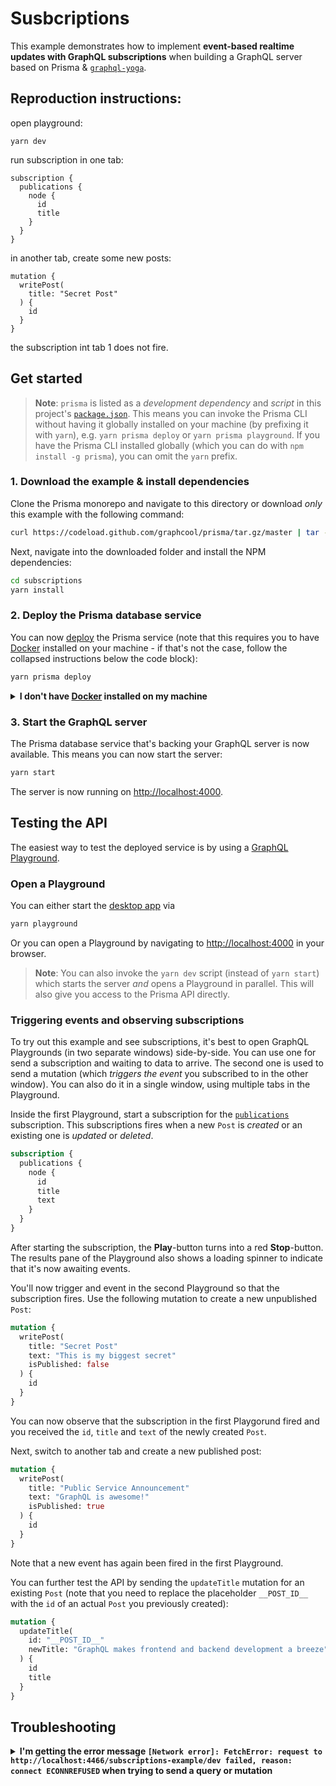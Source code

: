 # Susbcriptions

This example demonstrates how to implement **event-based realtime updates with GraphQL subscriptions** when building a GraphQL server based on Prisma & [`graphql-yoga`](https://github.com/graphcool/graphql-yoga).

## Reproduction instructions:

open playground:
```
yarn dev
```
run subscription in one tab:
```
subscription {
  publications {
    node {
      id
      title
    }
  }
}
```
in another tab, create some new posts:
```
mutation {
  writePost(
    title: "Secret Post"
  ) {
    id
  }
}
```
the subscription int tab 1 does not fire.


## Get started

> **Note**: `prisma` is listed as a _development dependency_ and _script_ in this project's [`package.json`](./package.json). This means you can invoke the Prisma CLI without having it globally installed on your machine (by prefixing it with `yarn`), e.g. `yarn prisma deploy` or `yarn prisma playground`. If you have the Prisma CLI installed globally (which you can do with `npm install -g prisma`), you can omit the `yarn` prefix.

### 1. Download the example & install dependencies

Clone the Prisma monorepo and navigate to this directory or download _only_ this example with the following command:

```sh
curl https://codeload.github.com/graphcool/prisma/tar.gz/master | tar -xz --strip=2 prisma-master/examples/subscriptions
```

Next, navigate into the downloaded folder and install the NPM dependencies:

```sh
cd subscriptions
yarn install
```

### 2. Deploy the Prisma database service

You can now [deploy](https://www.prismagraphql.com/docs/reference/cli-command-reference/database-service/prisma-deploy-kee1iedaov) the Prisma service (note that this requires you to have [Docker](https://www.docker.com) installed on your machine - if that's not the case, follow the collapsed instructions below the code block):

```sh
yarn prisma deploy
```

<details>
 <summary><strong>I don't have <a href="https://www.docker.com">Docker</a> installed on my machine</strong></summary>

To deploy your service to a public cluster (rather than locally with Docker), you need to perform the following steps:

1. Remove the `cluster` property from `prisma.yml`.
1. Run `yarn prisma deploy`.
1. When prompted by the CLI, select a public cluster (e.g. `prisma-eu1` or `prisma-us1`).
1. Replace the [`endpoint`](./src/index.js#L23) in `index.js` with the HTTP endpoint that was printed after the previous command.

</details>

### 3. Start the GraphQL server

The Prisma database service that's backing your GraphQL server is now available. This means you can now start the server:

```sh
yarn start
```

The server is now running on [http://localhost:4000](http://localhost:4000).

## Testing the API

The easiest way to test the deployed service is by using a [GraphQL Playground](https://github.com/graphcool/graphql-playground).

### Open a Playground

You can either start the [desktop app](https://github.com/graphcool/graphql-playground) via

```sh
yarn playground
```

Or you can open a Playground by navigating to [http://localhost:4000](http://localhost:4000) in your browser.

> **Note**: You can also invoke the `yarn dev` script (instead of `yarn start`) which starts the server _and_ opens a Playground in parallel. This will also give you access to the Prisma API directly.

### Triggering events and observing subscriptions

To try out this example and see subscriptions, it's best to open GraphQL Playgrounds (in two separate windows) side-by-side. You can use one for send a subscription and waiting to data to arrive. The second one is used to send a mutation (which _triggers the event_ you subscribed to in the other window). You can also do it in a single window, using multiple tabs in the Playground.

Inside the first Playground, start a subscription for the [`publications`](./src/schema.graphl#L13) subscription. This subscriptions fires when a new `Post` is _created_ or an existing one is _updated_ or _deleted_.

```graphql
subscription {
  publications {
    node {
      id
      title
      text
    }
  }
}
```

After starting the subscription, the **Play**-button turns into a red **Stop**-button. The results pane of the Playground also shows a loading spinner to indicate that it's now awaiting events.

You'll now trigger and event in the second Playground so that the subscription fires. Use the following mutation to create a new unpublished `Post`:

```graphql
mutation {
  writePost(
    title: "Secret Post"
    text: "This is my biggest secret"
    isPublished: false
  ) {
    id
  }
}
```

You can now observe that the subscription in the first Playgorund fired and you received the `id`, `title` and `text` of the newly created `Post`.

Next, switch to another tab and create a new published post:

```graphql
mutation {
  writePost(
    title: "Public Service Announcement"
    text: "GraphQL is awesome!"
    isPublished: true
  ) {
    id
  }
}
```

Note that a new event has again been fired in the first Playground.

You can further test the API by sending the `updateTitle` mutation for an existing `Post` (note that you need to replace the placeholder `__POST_ID__` with the `id` of an actual `Post` you previously created):

```graphql
mutation {
  updateTitle(
    id: "__POST_ID__"
    newTitle: "GraphQL makes frontend and backend development a breeze"
  ) {
    id
    title
  }
}
```

## Troubleshooting

<details>
 <summary><strong>I'm getting the error message <code>[Network error]: FetchError: request to http://localhost:4466/subscriptions-example/dev failed, reason: connect ECONNREFUSED</code> when trying to send a query or mutation</strong></summary>

This is because the endpoint for the Prisma service is hardcoded in [`index.js`](index.js#L23). The service is assumed to be running on the default port for a local cluster: `http://localhost:4466`. Apparently, your local cluster is using a different port.

You now have two options:

1. Figure out the port of your local cluster and adjust it in `index.js`. You can look it up in `~/.prisma/config.yml`.
1. Deploy the service to a public cluster. Expand the `I don't have Docker installed on my machine`-section in step 2 for instructions.

Either way, you need to adjust the `endpoint` that's passed to the `Prisma` constructor in `index.js` so it reflects the actual cluster domain and service endpoint.

</details>
